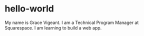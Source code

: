 # hello-world
My name is Grace Vigeant. I am a Technical Program Manager at Squarespace. I am learning to build a web app.
